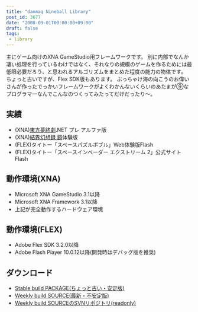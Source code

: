 ```yaml
---
title: "danmaq Nineball Library"
post_id: 3677
date: "2008-09-01T00:00:00+09:00"
draft: false
tags:
 - library
---
```


主にゲーム向けのXNA GameStudio用フレームワークです。
別に内部でなんか凄い処理を行っているわけではなく、それなりの規模のゲームを作るためには最低限必要だろう、と思われるアルゴリズムをまとめた程度の能力の物体です。
ちょっと古いですが、Flex SDK版もあります。
ぶっちゃけ海の向こうのお偉いさんが作ったでっかいフレームワークがよくわかんないくらいのあたまが⑨なプログラマ一なんでこんなのつくってみたってだけだったり～。


## 実績

* (XNA)[東方夢終劇](https://danmaq.com/products/apps/dnh/thc/).NET プレ アルファ版
* (XNA)[結界幻想録 鏡](http://kagaminer.in/)体験版
* (FLEX)タイトー「スペースパズルボブル」Web体験版Flash
* (FLEX)タイトー「スペースインベーダー エクストリーム 2」公式サイトFlash


## 動作環境(XNA)

* Microsoft XNA GameStudio 3.1以降
* Microsoft XNA Framework 3.1以降
* 上記が完全動作するハードウェア環境


## 動作環境(FLEX)

* Adobe Flex SDK 3.2.0以降
* Adobe Flash Player 10.0.12以降(開発時はデバッグ版を推奨)


## ダウンロード

* [Stable build PACKAGE(ちょっと古い・安定版)](http://sourceforge.jp/projects/nineball/releases/)
* [Weekly build SOURCE(最新・不安定版)](http://svn.sourceforge.jp/view/trunk/?root=nineball)
* [Weekly build SOURCEのSVNリポジトリ(readonly)](http://svn.sourceforge.jp/svnroot/nineball/)
